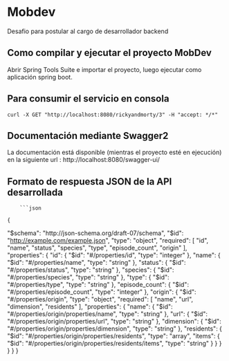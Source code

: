 # Mobdev
Desafio para postular al cargo de desarrollador backend

## Como compilar y ejecutar el proyecto MobDev

Abrir Spring Tools Suite e importar el proyecto, luego ejecutar como aplicación spring boot.

## Para consumir el servicio en consola
	
	curl -X GET "http://localhost:8080/rickyandmorty/3" -H "accept: */*"


## Documentación mediante Swagger2

La documentación está disponible (mientras el proyecto esté en ejecución) en la siguiente url : http://localhost:8080/swagger-ui/

## Formato de respuesta JSON de la API desarrollada
		```json

	{
"$schema": "http://json-schema.org/draft-07/schema",
"$id": "http://example.com/example.json",
"type": "object",
"required": [
"id",
"name",
"status",
"species",
"type",
"episode_count",
"origin"
],
"properties": {
"id": {
	"$id": "#/properties/id",
	"type": "integer"
},
"name": {
"$id": "#/properties/name",
"type": "string"
},
"status": {
"$id": "#/properties/status",
"type": "string"
},
"species": {
"$id": "#/properties/species",
"type": "string"
},
"type": {
"$id": "#/properties/type",
"type": "string"
},
"episode_count": {
"$id": "#/properties/episode_count",
"type": "integer"
},
"origin": {
"$id": "#/properties/origin",
"type": "object",
"required": [
"name",
"url",
"dimension",
"residents"
],
"properties": {
"name": {
"$id": "#/properties/origin/properties/name",
"type": "string"
},
"url": {
"$id": "#/properties/origin/properties/url",
"type": "string"
},
"dimension": {
"$id": "#/properties/origin/properties/dimension",
"type": "string"
},
"residents": {
"$id": "#/properties/origin/properties/residents",
"type": "array",
"items": {
"$id": "#/properties/origin/properties/residents/items",
"type": "string"
}
}
}
}
}
}

```
